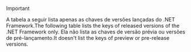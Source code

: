 
> [!IMPORTANT]
> <span data-ttu-id="54a8e-101">A tabela a seguir lista apenas as chaves de versões lançadas do .NET Framework.</span><span class="sxs-lookup"><span data-stu-id="54a8e-101">The following table lists the keys of released versions of the .NET Framework only.</span></span> <span data-ttu-id="54a8e-102">Ela não lista as chaves de versão prévia ou versões de pré-lançamento.</span><span class="sxs-lookup"><span data-stu-id="54a8e-102">It doesn't list the keys of preview or pre-release versions.</span></span>
